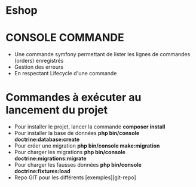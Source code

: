 # Eshop

# CONSOLE COMMANDE

- Une commande symfony permettant de lister les lignes de commandes (orders) enregistrés
- Gestion des erreurs
- En respectant  Lifecycle d'une commande
   
# Commandes à exécuter au lancement du projet
- Pour installer le projet, lancer la commande **composer install**
- Pour installer la base de données **php bin/console doctrine:database:create**
- Pour créer une migration **php bin/console make:migration**
- Pour charger les migrations **php bin/console doctrine:migrations:migrate**
- Pour charger les fausses données **php bin/console doctrine:fixtures:load**
- Repo GIT pour les différents [exemples][git-repo]

